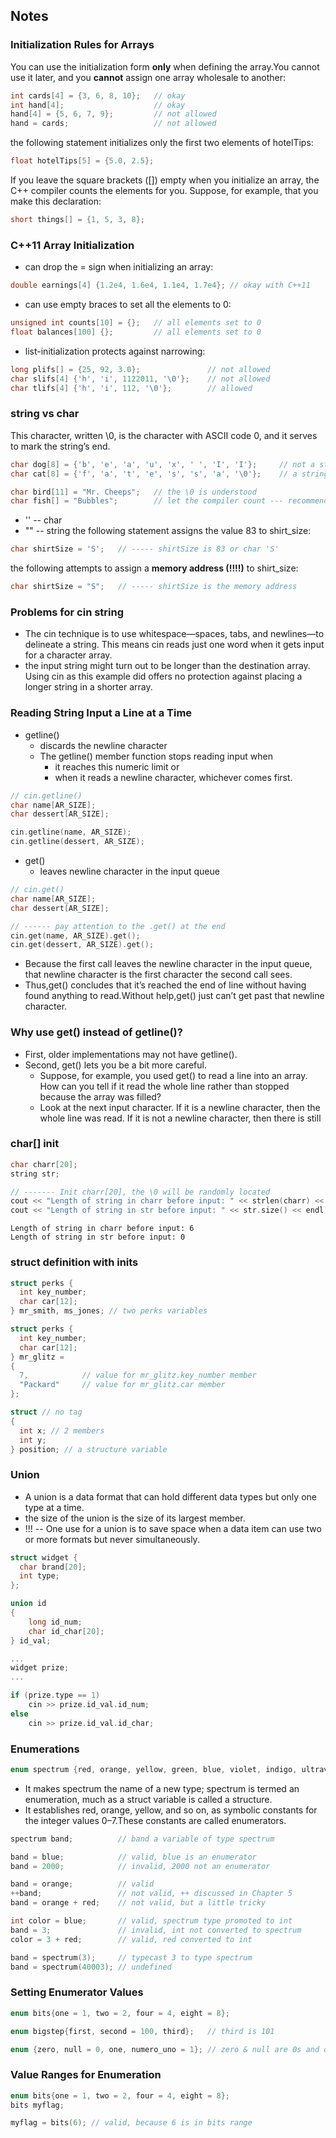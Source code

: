 ## Notes

### Initialization Rules for Arrays
You can use the initialization form **only** when defining the array.You cannot use it later, 
and you **cannot** assign one array wholesale to another:
```c++
int cards[4] = {3, 6, 8, 10};   // okay
int hand[4];                    // okay
hand[4] = {5, 6, 7, 9};         // not allowed
hand = cards;                   // not allowed
```
the following statement initializes only the first two elements of hotelTips:
```c++
float hotelTips[5] = {5.0, 2.5};
```
If you leave the square brackets ([]) empty when you initialize an array, the C++ compiler counts the elements for you. 
Suppose, for example, that you make this declaration:
```c++
short things[] = {1, 5, 3, 8};
```

### C++11 Array Initialization
- can drop the = sign when initializing an array:
```c++
double earnings[4] {1.2e4, 1.6e4, 1.1e4, 1.7e4}; // okay with C++11
```
- can use empty braces to set all the elements to 0:
```c++
unsigned int counts[10] = {};   // all elements set to 0
float balances[100] {};         // all elements set to 0
```
- list-initialization protects against narrowing:
```c++
long plifs[] = {25, 92, 3.0};               // not allowed
char slifs[4] {'h', 'i', 1122011, '\0'};    // not allowed 
char tlifs[4] {'h', 'i', 112, '\0'};        // allowed
```

### string vs char
This character, written \0, is the character with ASCII code 0, and it serves to mark the string’s end.
```c++
char dog[8] = {'b', 'e', 'a', 'u', 'x', ' ', 'I', 'I'};     // not a string! 
char cat[8] = {'f', 'a', 't', 'e', 's', 's', 'a', '\0'};    // a string!
```
```c++
char bird[11] = "Mr. Cheeps";   // the \0 is understood 
char fish[] = "Bubbles";        // let the compiler count --- recommend
```
- '' -- char
- "" -- string
the following statement assigns the value 83 to shirt_size:
```c++
char shirtSize = 'S';   // ----- shirtSize is 83 or char 'S'
```
the following attempts to assign a **memory address (!!!!)** to shirt_size:
```c++
char shirtSize = "S";   // ----- shirtSize is the memory address
```

### Problems for cin string
- The cin technique is to use whitespace—spaces, tabs, and newlines—to delineate a string.
This means cin reads just one word when it gets input for a character array. 
- the input string might turn out to be longer than the destination array. Using cin as this example did offers 
no protection against placing a longer string in a shorter array.

### Reading String Input a Line at a Time
- getline()
  - discards the newline character
  - The getline() member function stops reading input when 
    - it reaches this numeric limit or 
    - when it reads a newline character, whichever comes first.
```c++
// cin.getline()
char name[AR_SIZE];
char dessert[AR_SIZE];

cin.getline(name, AR_SIZE);
cin.getline(dessert, AR_SIZE);
```
- get()
  - leaves newline character in the input queue
```c++
// cin.get()
char name[AR_SIZE];
char dessert[AR_SIZE];

// ------ pay attention to the .get() at the end
cin.get(name, AR_SIZE).get();
cin.get(dessert, AR_SIZE).get();
```
- Because the first call leaves the newline character in the input queue, that newline character is the first character the second call sees.
- Thus,get() concludes that it’s reached the end of line without having found anything to read.Without help,get() just can’t get past that newline character.

### Why use get() instead of getline()?
- First, older implementations may not have getline(). 
- Second, get() lets you be a bit more careful. 
  - Suppose, for example, you used get() to read a line into an array. How can you tell if it read the whole line rather than stopped because the array was filled? 
  - Look at the next input character. If it is a newline character, then the whole line was read. If it is not a newline character, then there is still

### char[] init
```c++
char charr[20];
string str;

// ------- Init charr[20], the \0 will be randomly located
cout << "Length of string in charr before input: " << strlen(charr) << endl;
cout << "Length of string in str before input: " << str.size() << endl;
```
```
Length of string in charr before input: 6
Length of string in str before input: 0
```

### struct definition with inits
```c++
struct perks {
  int key_number;
  char car[12];
} mr_smith, ms_jones; // two perks variables
```
```c++
struct perks {
  int key_number;
  char car[12]; 
} mr_glitz =
{
  7,            // value for mr_glitz.key_number member 
  "Packard"     // value for mr_glitz.car member
};
```
```c++
struct // no tag 
{
  int x; // 2 members
  int y;
} position; // a structure variable
```

### Union
- A union is a data format that can hold different data types but only one type at a time.
- the size of the union is the size of its largest member.
- !!! -- One use for a union is to save space when a data item can use two or more formats but never simultaneously.
```c++
struct widget {
  char brand[20]; 
  int type; 
};

union id
{
    long id_num;
    char id_char[20];
} id_val;

...
widget prize; 
...

if (prize.type == 1)
    cin >> prize.id_val.id_num;
else
    cin >> prize.id_val.id_char;
```

### Enumerations
```c++
enum spectrum {red, orange, yellow, green, blue, violet, indigo, ultraviolet};
```
- It makes spectrum the name of a new type; spectrum is termed an enumeration, much as a struct variable is called a structure.
- It establishes red, orange, yellow, and so on, as symbolic constants for the integer values 0–7.These constants are called enumerators.
```c++
spectrum band;          // band a variable of type spectrum

band = blue;            // valid, blue is an enumerator 
band = 2000;            // invalid, 2000 not an enumerator

band = orange;          // valid
++band;                 // not valid, ++ discussed in Chapter 5 
band = orange + red;    // not valid, but a little tricky

int color = blue;       // valid, spectrum type promoted to int
band = 3;               // invalid, int not converted to spectrum 
color = 3 + red;        // valid, red converted to int

band = spectrum(3);     // typecast 3 to type spectrum
band = spectrum(40003); // undefined
```

### Setting Enumerator Values
```c++
enum bits{one = 1, two = 2, four = 4, eight = 8};

enum bigstep{first, second = 100, third};   // third is 101

enum {zero, null = 0, one, numero_uno = 1}; // zero & null are 0s and one and numero_uno are 1
```

### Value Ranges for Enumeration
```c++
enum bits{one = 1, two = 2, four = 4, eight = 8}; 
bits myflag;

myflag = bits(6); // valid, because 6 is in bits range
```